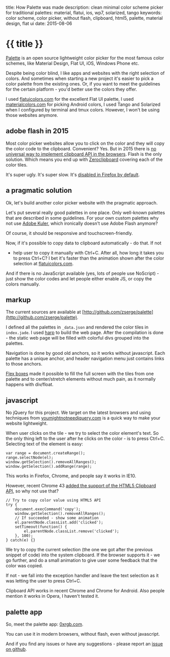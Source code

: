 title: How Palette was made
description: clean minimal color scheme picker for traditional palettes: material, flatui, ios, wp7, solarized, tango
keywords: color scheme, color picker, without flash, clipboard, html5, palette, material design, flat ui
date: 2015-08-06

# {{ title }}

[Palette][link] is an open source lightweight color picker for the most famous
color schemes, like Material Design, Flat UI, iOS, Windows Phone etc.

Despite being color blind, I like apps and websites with the right selection of
colors. And sometimes when starting a new project it's easier to pick a color
palette from the existing ones. Or, if you want to meet the guidelines for the
certain platform - you'd better use the colors they offer.

I used [flatuicolors.com](http://flatuicolors.com) for the excellent Flat UI
palette, I used [materialcolors.com](http://materialcolors.com) for picking
Android colors, I used Tango and Solarized when I configured by terminal and
tmux colors. However, I won't be using those websites anymore.

## adobe flash in 2015

Most color picker websites allow you to click on the color and they will copy
the color code to the clipboard. Convenient? Yes. But in 2015 there is [no
universal way to implement clipboard API in the browsers][1]. Flash is the only
solution. Which means you end up with [Zeroclipboard][2] covering each of the color tiles.

It's super ugly. It's super slow. It's [disabled in Firefox by default][3].

## a pragmatic solution

Ok, let's build another color picker website with the pragmatic approach.

Let's put several really good palettes in one place. Only well-known palettes
that are described in some guidelines. For your own custom palettes why not use
[Adobe Kuler][4], which ironically doesn't use Adobe Flash anymore?

Of course, it should be responsive and touchscreen-friendly.

Now, if it's possible to copy data to clipboard automatically - do that. If not
- help user to copy it manually with Ctrl+C. After all, how long it takes you
to press Ctrl+C? I bet it's faster than the animation shown after the color
selection at [flatuicolors.com](http://flatuicolors.com).

And if there is no JavaScript available (yes, lots of people use NoScript) -
just show the color codes and let people either enable JS, or copy the colors
manually.

## markup

The current sources are available at
[http://github.com/zserge/palette](http://github.com/zserge/palette).

I defined all the palettes in `_data.json` and rendered the color tiles in
`index.jade`. I used [harp][5] to build the web page. After the compilation is
done - the static web page will be filled with colorful divs grouped into
the palettes.

Navigation is done by good old anchors, so it works without javascript. Each
palette has a unique anchor, and header navigation menu just contains links to
those anchors.

[Flex boxes][6] made it possible to fill the full screen with the tiles from
one palette and to center/stretch elements without much pain, as it normally
happens with div/float.

## javascript

No jQuery for this project. We target on the latest browsers and using
techniques from [youmightnotneedjquery.com](http://youmightnotneedjquery.com)
is a quick way to make your website lightweight.

When user clicks on the tile - we try to select the color element's text. So
the only thing left to the user after he clicks on the color - is to press
Ctrl+C. Selecting text of the element is easy:

	var range = document.createRange();
	range.selectNode(el);
	window.getSelection().removeAllRanges();
	window.getSelection().addRange(range);

This works in Firefox, Chrome, and people say it works in IE10.

However, recent Chrome 43 [added the support of the HTML5 Clipboard API][7], so
why not use that?

	// Try to copy color value using HTML5 API
	try {
		document.execCommand('copy');
		window.getSelection().removeAllRanges();
		// If succeeded - show some animation
		el.parentNode.classList.add('clicked');
		setTimeout(function() {
			el.parentNode.classList.remove('clicked');
		}, 100);
	} catch(e) {}

We try to copy the current selection (the one we got after the previous snippet
of code) into the system clipboard. If the browser supports it - we go further,
and do a small animation to give user some feedback that the color was copied.

If not - we fall into the exception handler and leave the text selection as it
was letting the user to press Ctrl+C.

Clipboard API works in recent Chrome and Chrome for Android. Also people
mention it works in Opera, I haven't tested it.

## palette app

So, meet the palette app: [0xrgb.com][link].

You can use it in modern browsers, without flash, even without javascript.

And if you find any issues or have any suggestions - please report an [issue on
github][8].



[link]: http://0xrgb.com
[1]: http://stackoverflow.com/questions/400212/how-do-i-copy-to-the-clipboard-in-javascript
[2]: http://zeroclipboard.org
[3]: https://threatpost.com/mozilla-disables-flash-in-firefox/113763
[4]: https://color.adobe.com
[5]: http://harpjs.com/
[6]: https://css-tricks.com/snippets/css/a-guide-to-flexbox/
[7]: https://developers.google.com/web/updates/2015/04/cut-and-copy-commands
[8]: https://github.com/zserge/palette/issues
